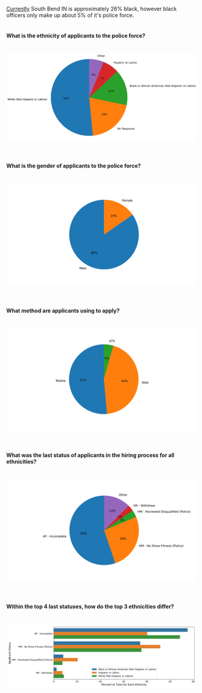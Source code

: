 [Currently](https://www.southbendtribune.com/news/publicsafety/south-bend-police-see-successful-year-of-recruiting-but-still/article_cc8a29aa-9a31-5bf7-887e-5cfc9a1a2465.html) South Bend IN is approximately 26% black, however black officers only make up about 5% of it's police force.
<br/>
<br/>

#### What is the ethnicity of applicants to the police force?
#
![](https://github.com/mrkjhsn/South-Bend-Police-Department-Recruitment/blob/master/visualizations/ethnicity%20of%20applicant.png)
<br/>
<br/>
<br/>

#### What is the gender of applicants to the police force?
#
![](https://github.com/mrkjhsn/South-Bend-Police-Department-Recruitment/blob/master/visualizations/applicant%20gender.png)
<br/>
<br/>
<br/>

#### What method are applicants using to apply?
#
![](https://github.com/mrkjhsn/South-Bend-Police-Department-Recruitment/blob/master/visualizations/applicant%20apply%20method.png)
<br/>
<br/>
<br/>

#### What was the last status of applicants in the hiring process for all ethnicities?
#
![](https://github.com/mrkjhsn/South-Bend-Police-Department-Recruitment/blob/master/visualizations/applicant%20status.png)
<br/>
<br/>
<br/>

#### Within the top 4 last statuses, how do the top 3 ethnicities differ?
#
![](https://github.com/mrkjhsn/South-Bend-Police-Department-Recruitment/blob/master/visualizations/applicant_status_by_ethnicity.png)
<br/>
<br/>
<br/>


